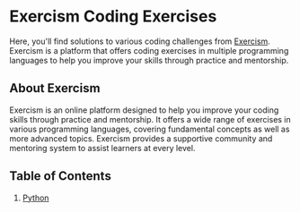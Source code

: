 # Exercism Coding Exercises

Here, you'll find solutions to various coding challenges from [Exercism](https://exercism.org/). Exercism is a platform that offers coding exercises in multiple programming languages to help you improve your skills through practice and mentorship.

## About Exercism
Exercism is an online platform designed to help you improve your coding skills through practice and mentorship. It offers a wide range of exercises in various programming languages, covering fundamental concepts as well as more advanced topics. Exercism provides a supportive community and mentoring system to assist learners at every level.

## Table of Contents
1. [Python](https://github.com/jennyychaa/exercism/tree/main/python)
